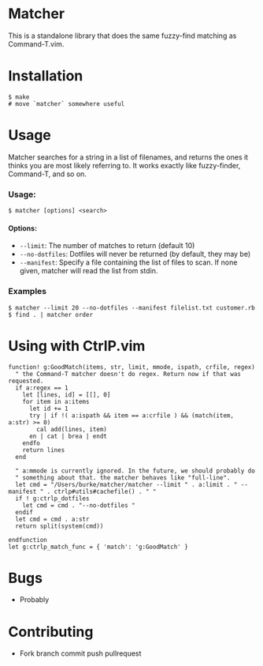 # Matcher

This is a standalone library that does the same fuzzy-find matching as Command-T.vim.

# Installation

```
$ make
# move `matcher` somewhere useful
```

# Usage

Matcher searches for a string in a list of filenames, and returns the
ones it thinks you are most likely referring to. It works exactly like
fuzzy-finder, Command-T, and so on.

### Usage:

```shell
$ matcher [options] <search>
```

#### Options:

* `--limit`: The number of matches to return (default 10)
* `--no-dotfiles`: Dotfiles will never be returned (by default, they may
  be)
* `--manifest`: Specify a file containing the list of files to scan. If
  none given, matcher will read the list from stdin.

### Examples

```shell
$ matcher --limit 20 --no-dotfiles --manifest filelist.txt customer.rb
$ find . | matcher order
```

# Using with CtrlP.vim

```viml
function! g:GoodMatch(items, str, limit, mmode, ispath, crfile, regex)
  " the Command-T matcher doesn't do regex. Return now if that was requested.
  if a:regex == 1
    let [lines, id] = [[], 0]
    for item in a:items
      let id += 1
      try | if !( a:ispath && item == a:crfile ) && (match(item, a:str) >= 0)
        cal add(lines, item)
      en | cat | brea | endt
    endfo
    return lines
  end

  " a:mmode is currently ignored. In the future, we should probably do
  " something about that. the matcher behaves like "full-line".
  let cmd = "/Users/burke/matcher/matcher --limit " . a:limit . " --manifest " . ctrlp#utils#cachefile() . " "
  if ! g:ctrlp_dotfiles
    let cmd = cmd . "--no-dotfiles "
  endif
  let cmd = cmd . a:str
  return split(system(cmd))

endfunction
let g:ctrlp_match_func = { 'match': 'g:GoodMatch' }
```

# Bugs

* Probably

# Contributing

* Fork branch commit push pullrequest
